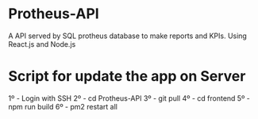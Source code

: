 # Protheus-API
A API served by SQL protheus database to make reports and KPIs. Using React.js and Node.js

# Script for update the app on Server

1º - Login with SSH
2º - cd Protheus-API
3º - git pull
4º - cd frontend
5º - npm run build
6º - pm2 restart all

